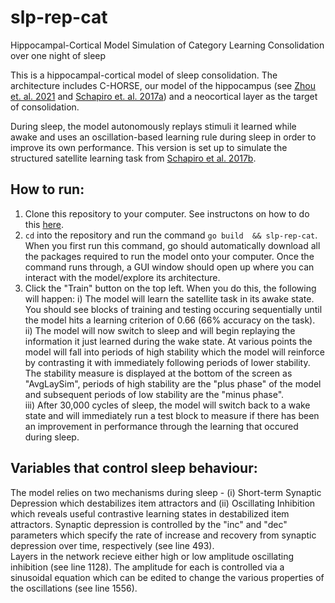 # slp-rep-cat

Hippocampal-Cortical Model Simulation of Category Learning Consolidation over one night of sleep

This is a hippocampal-cortical model of sleep consolidation. The architecture includes C-HORSE, our model of the hippocampus (see [Zhou et. al. 2021](https://www.biorxiv.org/content/10.1101/2021.07.29.454337v1) and [Schapiro et. al. 2017a](https://cb17cd36-5a57-45de-9d66-0b98a3dc5be9.filesusr.com/ugd/b37d16_5edf4f04f8fb4f8eb717d38e4ca42c3e.pdf)) and a neocortical layer as the target of consolidation.

During sleep, the model autonomously replays stimuli it learned  while awake and uses an oscillation-based learning rule during sleep in order to improve its own performance. This version is set up to simulate the structured satellite learning task from [Schapiro et al. 2017b](https://www.nature.com/articles/s41598-017-12884-5.pdf).

## How to run:
1. Clone this repository to your computer. See instructons on how to do this [here](https://docs.github.com/en/free-pro-team@latest/github/creating-cloning-and-archiving-repositories/cloning-a-repository).  
2. ```cd``` into the repository and run the command ```go build  && slp-rep-cat```. When you first run this command, go should automatically download all the packages required to run the model onto your computer. Once the command runs through, a GUI window should open up where you can interact with the model/explore its architecture.  
3. Click the "Train" button on the top left. When you do this, the following will happen:
  i) The model will learn the satellite task in its awake state. You should see blocks of training and testing occuring sequentially until the model hits a learning criterion of 0.66 (66% accuracy on the task).  
  ii) The model will now switch to sleep and will begin replaying the information it just learned during the wake state. At various points the model will fall into periods of high stability which the model will reinforce by contrasting it with immediately following periods of lower stability. The stability measure is displayed at the bottom of the screen as "AvgLaySim", periods of high stability are the "plus phase" of the model and subsequent periods of low stability are the "minus phase".  
  iii) After 30,000 cycles of sleep, the model will switch back to a wake state and will immediately run a test block to measure if there has been an improvement in performance through the learning that occured during sleep.

## Variables that control sleep behaviour:
The model relies on two mechanisms during sleep - (i) Short-term Synaptic Depression which destabilizes item attractors and (ii) Oscillating Inhibition which reveals useful contrastive learning states in destabilized item attractors.
Synaptic depression is controlled by the "inc" and "dec" parameters which specify the rate of increase and recovery from synaptic depression over time, respectively (see line 493).  
Layers in the network recieve either high or low amplitude oscillating inhibition (see line 1128). The amplitude for each is controlled via a sinusoidal equation which can be edited to change the various properties of the oscillations (see line 1556).
